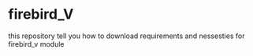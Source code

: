 # firebird_V
this repository tell you how to download requirements and nessesties for firebird_v module

